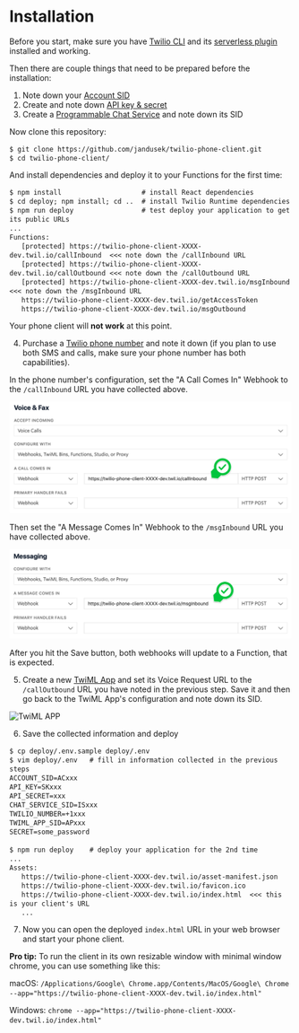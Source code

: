 # Installation

Before you start, make sure you have [Twilio CLI](https://www.twilio.com/docs/twilio-cli/quickstart) and its [serverless plugin](https://www.twilio.com/docs/twilio-cli/plugins#available-plugins) installed and working.

Then there are couple things that need to be prepared before the installation:

1. Note down your [Account SID](https://www.twilio.com/console)
2. Create and note down [API key & secret](https://www.twilio.com/console/project/api-keys)
3. Create a [Programmable Chat Service](https://www.twilio.com/console/chat/services) and note down its SID

Now clone this repository:

```
$ git clone https://github.com/jandusek/twilio-phone-client.git
$ cd twilio-phone-client/
```

And install dependencies and deploy it to your Functions for the first time:

```
$ npm install                    # install React dependencies
$ cd deploy; npm install; cd ..  # install Twilio Runtime dependencies
$ npm run deploy                 # test deploy your application to get its public URLs
...
Functions:
   [protected] https://twilio-phone-client-XXXX-dev.twil.io/callInbound  <<< note down the /callInbound URL
   [protected] https://twilio-phone-client-XXXX-dev.twil.io/callOutbound <<< note down the /callOutbound URL
   [protected] https://twilio-phone-client-XXXX-dev.twil.io/msgInbound   <<< note down the /msgInbound URL
   https://twilio-phone-client-XXXX-dev.twil.io/getAccessToken
   https://twilio-phone-client-XXXX-dev.twil.io/msgOutbound

```

Your phone client will **not work** at this point.

4. Purchase a [Twilio phone number](https://www.twilio.com/console/phone-numbers/incoming) and note it down (if you plan to use both SMS and calls, make sure your phone number has both capabilities).

In the phone number's configuration, set the "A Call Comes In" Webhook to the `/callInbound` URL you have collected above.

![A Call Comes In](./screenshots/voice_webhook.png)

Then set the "A Message Comes In" Webhook to the `/msgInbound` URL you have collected above.

![A Message Comes In](./screenshots/msg_webhook.png)

After you hit the Save button, both webhooks will update to a Function, that is expected.

5. Create a new [TwiML App](https://www.twilio.com/console/voice/twiml/apps) and set its Voice Request URL to the `/callOutbound` URL you have noted in the previous step. Save it and then go back to the TwiML App's configuration and note down its SID.

![TwiML APP](./screenshots/twiml_app.png)

6. Save the collected information and deploy

```
$ cp deploy/.env.sample deploy/.env
$ vim deploy/.env   # fill in information collected in the previous steps
ACCOUNT_SID=ACxxx
API_KEY=SKxxx
API_SECRET=xxx
CHAT_SERVICE_SID=ISxxx
TWILIO_NUMBER=+1xxx
TWIML_APP_SID=APxxx
SECRET=some_password

$ npm run deploy    # deploy your application for the 2nd time
...
Assets:
   https://twilio-phone-client-XXXX-dev.twil.io/asset-manifest.json
   https://twilio-phone-client-XXXX-dev.twil.io/favicon.ico
   https://twilio-phone-client-XXXX-dev.twil.io/index.html  <<< this is your client's URL
   ...
```

7. Now you can open the deployed `index.html` URL in your web browser and start your phone client.

**Pro tip:** To run the client in its own resizable window with minimal window chrome, you can use something like this:

macOS: `/Applications/Google\ Chrome.app/Contents/MacOS/Google\ Chrome --app="https://twilio-phone-client-XXXX-dev.twil.io/index.html"`

Windows: `chrome --app="https://twilio-phone-client-XXXX-dev.twil.io/index.html"`
